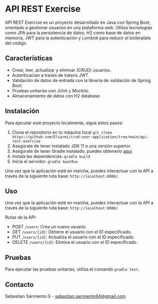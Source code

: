 # API REST Exercise

API REST Exercise es un proyecto desarrollado en Java con Spring Boot, orientado a gestionar usuarios en una plataforma 
web. Utiliza tecnologías como JPA para la persistencia de datos, H2 como base de datos en memoria, JWT para la 
autenticación y Lombok para reducir el boilerplate del código.

## Características

- Crear, leer, actualizar y eliminar (CRUD) usuarios.
- Autenticación a través de tokens JWT.
- Validación de datos de entrada con la librería de validación de Spring Boot.
- Pruebas unitarias con JUnit y Mockito.
- Almacenamiento de datos con H2 database.

## Instalación

Para ejecutar este proyecto localmente, sigue estos pasos:

1. Clona el repositorio en tu máquina local `git clone https://github.com/Elsarmi/crud-user-application/tree/main/api-rest-exercise`
2. Asegúrate de tener instalado JDK 11 o una versión superior.
3. Asegúrate de tener Gradle instalado, puedes obtenerlo [aquí](https://gradle.org/install/).
4. Instala las dependencias: `gradle build`
5. Inicia el servidor: `gradle bootRun`

Una vez que la aplicación esté en marcha, puedes interactuar con la API a través de la siguiente ruta base: `http://localhost:8080/`.

## Uso

Una vez que la aplicación esté en marcha, puedes interactuar con la API a través de la siguiente 
ruta base: `http://localhost:8080/`.

Rutas de la API:

- POST `/users`: Crea un nuevo usuario.
- GET `/users/{id}`: Obtiene el usuario con el ID especificado.
- PUT `/users/{id}`: Actualiza el usuario con el ID especificado.
- DELETE `/users/{id}`: Elimina el usuario con el ID especificado.

## Pruebas

Para ejecutar las pruebas unitarias, utiliza el comando `gradle test`.


## Contacto

Sebastian Sarmiento G - sebastian.sarmiento94@gmail.com
